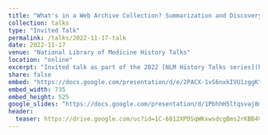 ```yaml
---
title: "What's in a Web Archive Collection? Summarization and Discovery of Archived Webpages"
collection: talks
type: "Invited Talk"
permalink: /talks/2022-11-17-talk
date: 2022-11-17
venue: "National Library of Medicine History Talks"
location: "online"
excerpt: "Invited talk as part of the 2022 [NLM History Talks series](https://www.nlm.nih.gov/hmd/lectures/index.html), video available at https://videocast.nih.gov/watch=44481"
share: false
embed: "https://docs.google.com/presentation/d/e/2PACX-1vS6nxkIVU1zggKtRSYXe549dkdGBaEXNU0KWOc7kfTgFYo9BHjfyzi3n_ZcsNZzamo4lYRdWOiuCQwO/embed?start=false&loop=false&delayms=3000"
embed_width: 735
embed_height: 525
google_slides: "https://docs.google.com/presentation/d/1PbhhH5ltqsvaj8ms4WXMZD-W_ukDrfzbia4IvwvIvfE/edit?usp=sharing"
header:
  teaser: https://drive.google.com/uc?id=1C-6812XPDSqWKxwsdcgBms2rKBB4VIXG 
---
```

